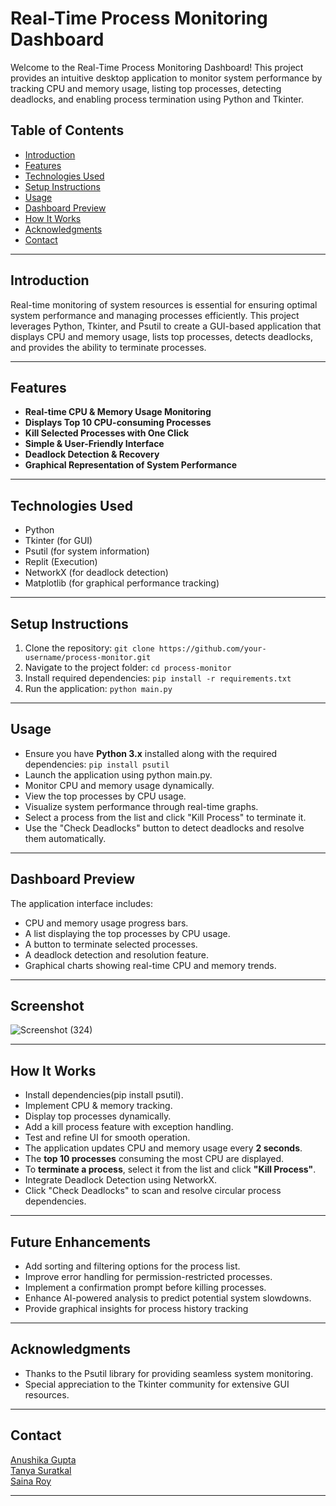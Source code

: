 # **Real-Time Process Monitoring Dashboard**  

Welcome to the Real-Time Process Monitoring Dashboard! This project provides an intuitive desktop application to monitor system performance by tracking CPU and memory usage, listing top processes, detecting deadlocks, and enabling process termination using Python and Tkinter.

## Table of Contents
- [Introduction](#introduction)
- [Features](#features)
- [Technologies Used](#technologies-used)
- [Setup Instructions](#setup-instructions)
- [Usage](#usage)
- [Dashboard Preview](#dashboard-preview)
- [How It Works](#how-it-works)
- [Acknowledgments](#acknowledgments)
- [Contact](#contact)
----
## Introduction

Real-time monitoring of system resources is essential for ensuring optimal system performance and managing processes efficiently. This project leverages Python, Tkinter, and Psutil to create a GUI-based application that displays CPU and memory usage, lists top processes, detects deadlocks, and provides the ability to terminate processes.

---
## Features
 
- **Real-time CPU & Memory Usage Monitoring**  
- **Displays Top 10 CPU-consuming Processes**  
- **Kill Selected Processes with One Click**  
- **Simple & User-Friendly Interface**
- **Deadlock Detection & Recovery**
- **Graphical Representation of System Performance**
---
## Technologies Used

- Python
- Tkinter (for GUI)
- Psutil (for system information)
- Replit (Execution)
- NetworkX (for deadlock detection)
- Matplotlib (for graphical performance tracking)
---
## Setup Instructions
1. Clone the repository: `git clone https://github.com/your-username/process-monitor.git
`
2. Navigate to the project folder:
`cd process-monitor
`
3. Install required dependencies: `pip install -r requirements.txt
`
4. Run the application: `python main.py
`
---
## Usage
- Ensure you have **Python 3.x** installed along with the required dependencies: `pip install psutil`
- Launch the application using python main.py.
- Monitor CPU and memory usage dynamically.
- View the top processes by CPU usage.
- Visualize system performance through real-time graphs.
- Select a process from the list and click "Kill Process" to terminate it.
- Use the "Check Deadlocks" button to detect deadlocks and resolve them automatically.

---
## Dashboard Preview
The application interface includes:
- CPU and memory usage progress bars.
- A list displaying the top processes by CPU usage.
- A button to terminate selected processes.
- A deadlock detection and resolution feature.
- Graphical charts showing real-time CPU and memory trends.

---
## Screenshot
![Screenshot (324)](https://github.com/user-attachments/assets/2686427a-a19f-485f-9130-9baf7f18b4ff)


---
## How It Works  
- Install dependencies(pip install psutil).
- Implement CPU & memory tracking.
- Display top processes dynamically.
- Add a kill process feature with exception handling.
- Test and refine UI for smooth operation.
- The application updates CPU and memory usage every **2 seconds**.  
- The **top 10 processes** consuming the most CPU are displayed.  
- To **terminate a process**, select it from the list and click **"Kill Process"**.
- Integrate Deadlock Detection using NetworkX.
- Click "Check Deadlocks" to scan and resolve circular process dependencies.
  
---  
## Future Enhancements
- Add sorting and filtering options for the process list.  
- Improve error handling for permission-restricted processes.  
- Implement a confirmation prompt before killing processes.
- Enhance AI-powered analysis to predict potential system slowdowns.
- Provide graphical insights for process history tracking

---
## Acknowledgments
- Thanks to the Psutil library for providing seamless system monitoring.
- Special appreciation to the Tkinter community for extensive GUI resources.
---
## Contact
<a href="https://www.linkedin.com/in/anushikagupta/" target="_blank">Anushika Gupta</a><br>
<a href="https://www.linkedin.com/in/tanya-suratkal/" target="_blank">Tanya Suratkal</a><br>
<a href="http://www.linkedin.com/in/saina25" target="_blank">Saina Roy</a><br>

---

